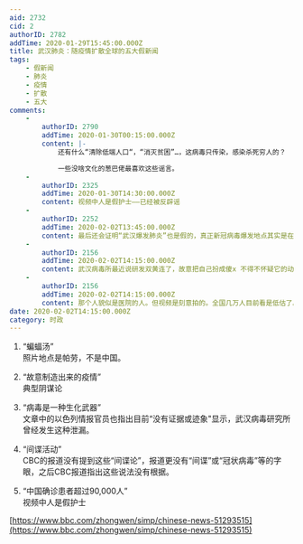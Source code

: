 ```yaml
---
aid: 2732
cid: 2
authorID: 2782
addTime: 2020-01-29T15:45:00.000Z
title: 武汉肺炎：随疫情扩散全球的五大假新闻
tags:
    - 假新闻
    - 肺炎
    - 疫情
    - 扩散
    - 五大
comments:
    -
        authorID: 2790
        addTime: 2020-01-30T00:15:00.000Z
        content: |-
            还有什么“清除低端人口“，“消灭贫困”…，这病毒只传染，感染杀死穷人的？

            一些没啥文化的葱巴佬最喜欢这些谣言。
    -
        authorID: 2325
        addTime: 2020-01-30T14:30:00.000Z
        content: 视频中人是假护士——已经被反辟谣
    -
        authorID: 2252
        addTime: 2020-02-02T13:45:00.000Z
        content: 最后还会证明“武汉爆发肺炎”也是假的，真正新冠病毒爆发地点其实是在美国。
    -
        authorID: 2156
        addTime: 2020-02-02T14:15:00.000Z
        content: 武汉病毒所最近说研发双黄连了，故意把自己扮成傻x 不得不怀疑它的动机。 这个事情没那么简单 蝙蝠背黑锅
    -
        authorID: 2156
        addTime: 2020-02-02T14:15:00.000Z
        content: 那个人貌似是医院的人。但视频是刻意拍的。全国几万人目前看是低估了。
date: 2020-02-02T14:15:00.000Z
category: 时政
---
```


1.  “蝙蝠汤”  
    照片地点是帕劳，不是中国。
    
2.  “故意制造出来的疫情”  
    典型阴谋论
    
3.  “病毒是一种生化武器”  
    文章中的以色列情报官员也指出目前“没有证据或迹象"显示，武汉病毒研究所曾经发生这种泄漏。
    
4.  “间谍活动”  
    CBC的报道没有提到这些“间谍论”，报道更没有“间谍”或“冠状病毒”等的字眼，之后CBC报道指出这些说法没有根据。
    
5.  “中国确诊患者超过90,000人”  
    视频中人是假护士
    

[https://www.bbc.com/zhongwen/simp/chinese-news-51293515](https://www.bbc.com/zhongwen/simp/chinese-news-51293515)
